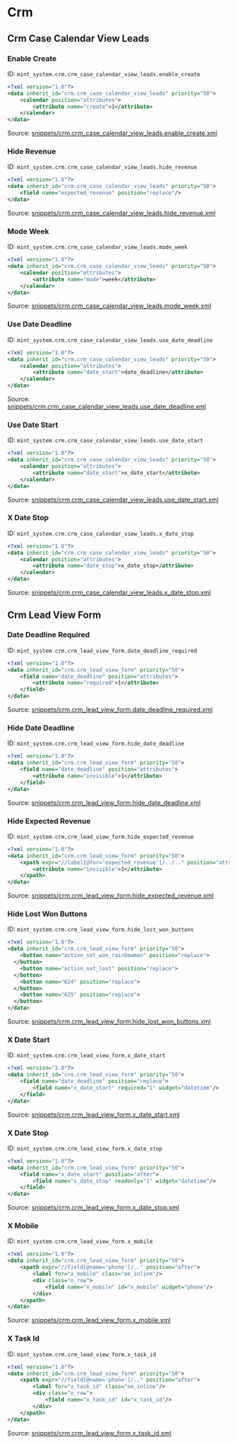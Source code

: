 # Crm
## Crm Case Calendar View Leads  
### Enable Create  
ID: `mint_system.crm.crm_case_calendar_view_leads.enable_create`  
```xml
<?xml version="1.0"?>
<data inherit_id="crm.crm_case_calendar_view_leads" priority="50">
    <calendar position="attributes">
        <attribute name="create">1</attribute>
    </calendar>
</data>

```
Source: [snippets/crm.crm_case_calendar_view_leads.enable_create.xml](https://github.com/Mint-System/Odoo-Build/tree/16.0/snippets/crm.crm_case_calendar_view_leads.enable_create.xml)

### Hide Revenue  
ID: `mint_system.crm.crm_case_calendar_view_leads.hide_revenue`  
```xml
<?xml version="1.0"?>
<data inherit_id="crm.crm_case_calendar_view_leads" priority="50">
    <field name="expected_revenue" position="replace"/>
</data>

```
Source: [snippets/crm.crm_case_calendar_view_leads.hide_revenue.xml](https://github.com/Mint-System/Odoo-Build/tree/16.0/snippets/crm.crm_case_calendar_view_leads.hide_revenue.xml)

### Mode Week  
ID: `mint_system.crm.crm_case_calendar_view_leads.mode_week`  
```xml
<?xml version="1.0"?>
<data inherit_id="crm.crm_case_calendar_view_leads" priority="50">
    <calendar position="attributes">
        <attribute name="mode">week</attribute>
    </calendar>
</data>

```
Source: [snippets/crm.crm_case_calendar_view_leads.mode_week.xml](https://github.com/Mint-System/Odoo-Build/tree/16.0/snippets/crm.crm_case_calendar_view_leads.mode_week.xml)

### Use Date Deadline  
ID: `mint_system.crm.crm_case_calendar_view_leads.use_date_deadline`  
```xml
<?xml version="1.0"?>
<data inherit_id="crm.crm_case_calendar_view_leads" priority="50">
    <calendar position="attributes">
        <attribute name="date_start">date_deadline</attribute>
    </calendar>
</data>

```
Source: [snippets/crm.crm_case_calendar_view_leads.use_date_deadline.xml](https://github.com/Mint-System/Odoo-Build/tree/16.0/snippets/crm.crm_case_calendar_view_leads.use_date_deadline.xml)

### Use Date Start  
ID: `mint_system.crm.crm_case_calendar_view_leads.use_date_start`  
```xml
<?xml version="1.0"?>
<data inherit_id="crm.crm_case_calendar_view_leads" priority="50">
    <calendar position="attributes">
        <attribute name="date_start">x_date_start</attribute>
    </calendar>
</data>

```
Source: [snippets/crm.crm_case_calendar_view_leads.use_date_start.xml](https://github.com/Mint-System/Odoo-Build/tree/16.0/snippets/crm.crm_case_calendar_view_leads.use_date_start.xml)

### X Date Stop  
ID: `mint_system.crm.crm_case_calendar_view_leads.x_date_stop`  
```xml
<?xml version="1.0"?>
<data inherit_id="crm.crm_case_calendar_view_leads" priority="50">
    <calendar position="attributes">
        <attribute name="date_stop">x_date_stop</attribute>
    </calendar>
</data>

```
Source: [snippets/crm.crm_case_calendar_view_leads.x_date_stop.xml](https://github.com/Mint-System/Odoo-Build/tree/16.0/snippets/crm.crm_case_calendar_view_leads.x_date_stop.xml)

## Crm Lead View Form  
### Date Deadline Required  
ID: `mint_system.crm.crm_lead_view_form.date_deadline_required`  
```xml
<?xml version="1.0"?>
<data inherit_id="crm.crm_lead_view_form" priority="50">
    <field name="date_deadline" position="attributes">
        <attribute name="required">1</attribute>
    </field>
</data>

```
Source: [snippets/crm.crm_lead_view_form.date_deadline_required.xml](https://github.com/Mint-System/Odoo-Build/tree/16.0/snippets/crm.crm_lead_view_form.date_deadline_required.xml)

### Hide Date Deadline  
ID: `mint_system.crm.crm_lead_view_form.hide_date_deadline`  
```xml
<?xml version="1.0"?>
<data inherit_id="crm.crm_lead_view_form" priority="50">
    <field name="date_deadline" position="attributes">
        <attribute name="invisible">1</attribute>
    </field>
</data>

```
Source: [snippets/crm.crm_lead_view_form.hide_date_deadline.xml](https://github.com/Mint-System/Odoo-Build/tree/16.0/snippets/crm.crm_lead_view_form.hide_date_deadline.xml)

### Hide Expected Revenue  
ID: `mint_system.crm.crm_lead_view_form.hide_expected_revenue`  
```xml
<?xml version="1.0"?>
<data inherit_id="crm.crm_lead_view_form" priority="50">
    <xpath expr="//label[@for='expected_revenue']/../.." position="attributes">
        <attribute name="invisible">1</attribute>
    </xpath>
</data>

```
Source: [snippets/crm.crm_lead_view_form.hide_expected_revenue.xml](https://github.com/Mint-System/Odoo-Build/tree/16.0/snippets/crm.crm_lead_view_form.hide_expected_revenue.xml)

### Hide Lost Won Buttons  
ID: `mint_system.crm.crm_lead_view_form.hide_lost_won_buttons`  
```xml
<?xml version="1.0"?>
<data inherit_id="crm.crm_lead_view_form" priority="50">
    <button name="action_set_won_rainbowman" position="replace">
  </button>
    <button name="action_set_lost" position="replace">
  </button>
    <button name="624" position="replace">
  </button>
    <button name="625" position="replace">
  </button>
</data>

```
Source: [snippets/crm.crm_lead_view_form.hide_lost_won_buttons.xml](https://github.com/Mint-System/Odoo-Build/tree/16.0/snippets/crm.crm_lead_view_form.hide_lost_won_buttons.xml)

### X Date Start  
ID: `mint_system.crm.crm_lead_view_form.x_date_start`  
```xml
<?xml version="1.0"?>
<data inherit_id="crm.crm_lead_view_form" priority="50">
    <field name="date_deadline" position="replace">
        <field name="x_date_start" required="1" widget="datetime"/>
    </field>
</data>

```
Source: [snippets/crm.crm_lead_view_form.x_date_start.xml](https://github.com/Mint-System/Odoo-Build/tree/16.0/snippets/crm.crm_lead_view_form.x_date_start.xml)

### X Date Stop  
ID: `mint_system.crm.crm_lead_view_form.x_date_stop`  
```xml
<?xml version="1.0"?>
<data inherit_id="crm.crm_lead_view_form" priority="50">
    <field name="x_date_start" position="after">
        <field name="x_date_stop" readonly="1" widget="datetime"/>
    </field>
</data>

```
Source: [snippets/crm.crm_lead_view_form.x_date_stop.xml](https://github.com/Mint-System/Odoo-Build/tree/16.0/snippets/crm.crm_lead_view_form.x_date_stop.xml)

### X Mobile  
ID: `mint_system.crm.crm_lead_view_form.x_mobile`  
```xml
<?xml version="1.0"?>
<data inherit_id="crm.crm_lead_view_form" priority="50">
    <xpath expr="//field[@name='phone']/.." position="after">
        <label for="x_mobile" class="oe_inline"/>
        <div class="o_row">
            <field name="x_mobile" id="x_mobile" widget="phone"/>
        </div>
    </xpath>
</data>

```
Source: [snippets/crm.crm_lead_view_form.x_mobile.xml](https://github.com/Mint-System/Odoo-Build/tree/16.0/snippets/crm.crm_lead_view_form.x_mobile.xml)

### X Task Id  
ID: `mint_system.crm.crm_lead_view_form.x_task_id`  
```xml
<?xml version="1.0"?>
<data inherit_id="crm.crm_lead_view_form" priority="50">
    <xpath expr="//field[@name='phone']/.." position="after">
        <label for="x_task_id" class="oe_inline"/>
        <div class="o_row">
            <field name="x_task_id" id="x_task_id"/>
        </div>
    </xpath>
</data>

```
Source: [snippets/crm.crm_lead_view_form.x_task_id.xml](https://github.com/Mint-System/Odoo-Build/tree/16.0/snippets/crm.crm_lead_view_form.x_task_id.xml)

